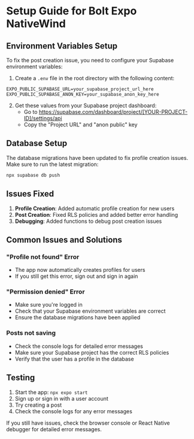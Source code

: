 # Setup Guide for Bolt Expo NativeWind

## Environment Variables Setup

To fix the post creation issue, you need to configure your Supabase environment variables:

1. Create a `.env` file in the root directory with the following content:

```
EXPO_PUBLIC_SUPABASE_URL=your_supabase_project_url_here
EXPO_PUBLIC_SUPABASE_ANON_KEY=your_supabase_anon_key_here
```

2. Get these values from your Supabase project dashboard:
   - Go to https://supabase.com/dashboard/project/[YOUR-PROJECT-ID]/settings/api
   - Copy the "Project URL" and "anon public" key

## Database Setup

The database migrations have been updated to fix profile creation issues. Make sure to run the latest migration:

```bash
npx supabase db push
```

## Issues Fixed

1. **Profile Creation**: Added automatic profile creation for new users
2. **Post Creation**: Fixed RLS policies and added better error handling
3. **Debugging**: Added functions to debug post creation issues

## Common Issues and Solutions

### "Profile not found" Error
- The app now automatically creates profiles for users
- If you still get this error, sign out and sign in again

### "Permission denied" Error
- Make sure you're logged in
- Check that your Supabase environment variables are correct
- Ensure the database migrations have been applied

### Posts not saving
- Check the console logs for detailed error messages
- Make sure your Supabase project has the correct RLS policies
- Verify that the user has a profile in the database

## Testing

1. Start the app: `npx expo start`
2. Sign up or sign in with a user account
3. Try creating a post
4. Check the console logs for any error messages

If you still have issues, check the browser console or React Native debugger for detailed error messages. 